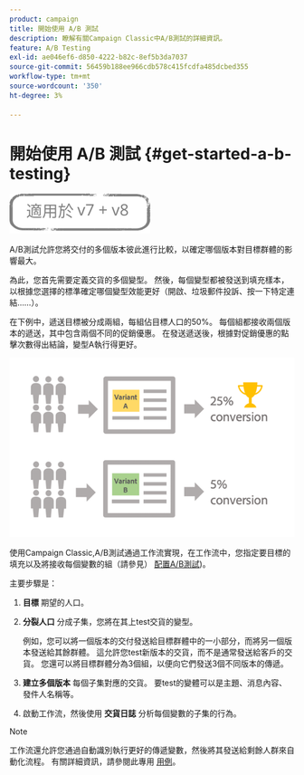 ```yaml
---
product: campaign
title: 開始使用 A/B 測試
description: 瞭解有關Campaign Classic中A/B測試的詳細資訊。
feature: A/B Testing
exl-id: ae046ef6-d850-4222-b82c-8ef5b3da7037
source-git-commit: 56459b188ee966cdb578c415fcdfa485dcbed355
workflow-type: tm+mt
source-wordcount: '350'
ht-degree: 3%

---
```


# 開始使用 A/B 測試 {#get-started-a-b-testing}

![](../../assets/common.svg)

A/B測試允許您將交付的多個版本彼此進行比較，以確定哪個版本對目標群體的影響最大。

為此，您首先需要定義交貨的多個變型。 然後，每個變型都被發送到填充樣本，以根據您選擇的標準確定哪個變型效能更好（開啟、垃圾郵件投訴、按一下特定連結……）。

在下例中，遞送目標被分成兩組，每組佔目標人口的50%。 每個組都接收兩個版本的遞送，其中包含兩個不同的促銷優惠。 在發送遞送後，根據對促銷優惠的點擊次數得出結論，變型A執行得更好。

![](assets/a-b-testing-schema.png)

使用Campaign Classic,A/B測試通過工作流實現，在工作流中，您指定要目標的填充以及將接收每個變數的組（請參見） [配置A/B測試](configuring-a-b-testing.md))。

主要步驟是：

1. **目標** 期望的人口。
1. **分裂人口** 分成子集，您將在其上test交貨的變型。

   例如，您可以將一個版本的交付發送給目標群體中的一小部分，而將另一個版本發送給其餘群體。 這允許您test新版本的交貨，而不是通常發送給客戶的交貨。 您還可以將目標群體分為3個組，以便向它們發送3個不同版本的傳遞。

1. **建立多個版本** 每個子集對應的交貨。 要test的變體可以是主題、消息內容、發件人名稱等。
1. 啟動工作流，然後使用 **交貨日誌** 分析每個變數的子集的行為。

>[!NOTE]
>
>工作流還允許您通過自動識別執行更好的傳遞變數，然後將其發送給剩餘人群來自動化流程。 有關詳細資訊，請參閱此專用 [用例](a-b-testing-use-case.md)。
